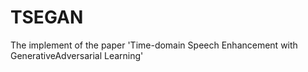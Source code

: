 # TSEGAN
The implement of the paper 'Time-domain Speech Enhancement with GenerativeAdversarial Learning'
